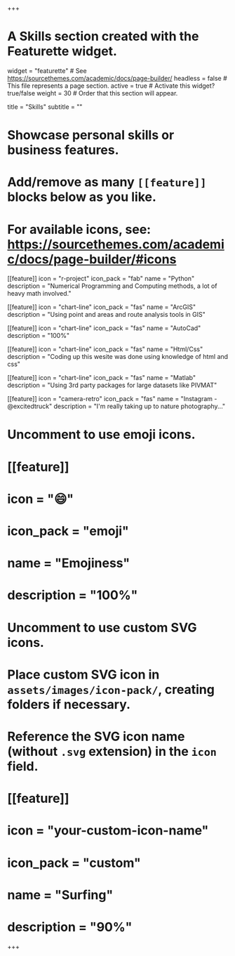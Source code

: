 +++
# A Skills section created with the Featurette widget.
widget = "featurette"  # See https://sourcethemes.com/academic/docs/page-builder/
headless = false  # This file represents a page section.
active = true  # Activate this widget? true/false
weight = 30  # Order that this section will appear.

title = "Skills"
subtitle = ""

# Showcase personal skills or business features.
# 
# Add/remove as many `[[feature]]` blocks below as you like.
# 
# For available icons, see: https://sourcethemes.com/academic/docs/page-builder/#icons

[[feature]]
  icon = "r-project"
  icon_pack = "fab"
  name = "Python"
  description = "Numerical Programming and Computing methods, a lot of heavy math involved."
  
[[feature]]
  icon = "chart-line"
  icon_pack = "fas"
  name = "ArcGIS"
  description = "Using point and areas and route analysis tools in GIS"  

[[feature]]
  icon = "chart-line"
  icon_pack = "fas"
  name = "AutoCad"
  description = "100%"  

[[feature]]
  icon = "chart-line"
  icon_pack = "fas"
  name = "Html/Css"
  description = "Coding up this wesite was done using knowledge of html and css"  

[[feature]]
  icon = "chart-line"
  icon_pack = "fas"
  name = "Matlab"
  description = "Using 3rd party packages for large datasets like PIVMAT"  

[[feature]]
  icon = "camera-retro"
  icon_pack = "fas"
  name = "Instagram - @excitedtruck"
  description = "I'm really taking up to nature photography..."

# Uncomment to use emoji icons.
# [[feature]]
#  icon = ":smile:"
#  icon_pack = "emoji"
#  name = "Emojiness"
#  description = "100%"  

# Uncomment to use custom SVG icons.
# Place custom SVG icon in `assets/images/icon-pack/`, creating folders if necessary.
# Reference the SVG icon name (without `.svg` extension) in the `icon` field.
# [[feature]]
#  icon = "your-custom-icon-name"
#  icon_pack = "custom"
#  name = "Surfing"
#  description = "90%"

+++
